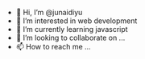 - 👋 Hi, I’m @junaidiyu
- 👀 I’m interested in web development
- 🌱 I’m currently learning javascript
- 💞️ I’m looking to collaborate on ...
- 📫 How to reach me ...

<!---
junaidiyu/junaidiyu is a ✨ special ✨ repository because its `README.md` (this file) appears on your GitHub profile.
You can click the Preview link to take a look at your changes.
--->
